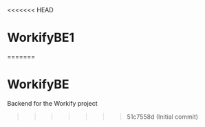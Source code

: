 <<<<<<< HEAD
# WorkifyBE1
=======
# WorkifyBE
Backend for the Workify project
>>>>>>> 51c7558d (Initial commit)
